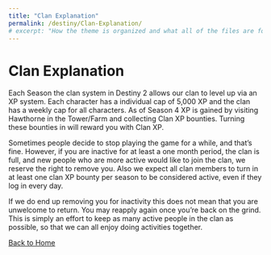 ```yaml
---
title: "Clan Explanation"
permalink: /destiny/Clan-Explanation/
# excerpt: "How the theme is organized and what all of the files are for."
---
```


# Clan Explanation

Each Season the clan system in Destiny 2 allows our clan to level up via an XP system. Each character has a individual cap of 5,000 XP and the clan has a weekly cap for all characters. As of Season 4 XP is gained by visiting Hawthorne in the Tower/Farm and collecting Clan XP bounties. Turning these bounties in will reward you with Clan XP.

Sometimes people decide to stop playing the game for a while, and that’s fine. However, if you are inactive for at least a one month period, the clan is full, and new people who are more active would like to join the clan, we reserve the right to remove you. Also we expect all clan members to turn in at least one clan XP bounty per season to be considered active, even if they log in every day.

If we do end up removing you for inactivity this does not mean that you are unwelcome to return. You may reapply again once you’re back on the grind. This is simply an effort to keep as many active people in the clan as possible, so that we can all enjoy doing activities together.

[Back to Home](https://snowstormclan.github.io/Welcome-Packet/)
